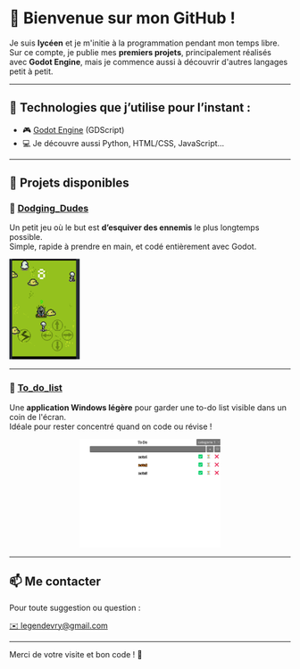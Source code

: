 # 👋 Bienvenue sur mon GitHub !

Je suis **lycéen** et je m'initie à la programmation pendant mon temps libre.  
Sur ce compte, je publie mes **premiers projets**, principalement réalisés avec **Godot Engine**, mais je commence aussi à découvrir d'autres langages petit à petit.

---

## 🔧 Technologies que j’utilise pour l’instant :

- 🎮 [Godot Engine](https://godotengine.org/) (GDScript)
- 💻 Je découvre aussi Python, HTML/CSS, JavaScript...

---

## 📂 Projets disponibles

### 🎯 [Dodging_Dudes](https://github.com/Legendevry/Dodging_Dudes)
Un petit jeu où le but est **d’esquiver des ennemis** le plus longtemps possible.  
Simple, rapide à prendre en main, et codé entièrement avec Godot.
<p>
  <img src="https://github.com/Legendevry/Dodging_Dudes/raw/main/assets/Preview.png" alt="Aperçu du jeu" width="25%" />
</p>

---

### 📝 [To_do_list](https://github.com/Legendevry/To_do_list)
Une **application Windows légère** pour garder une to-do list visible dans un coin de l'écran.  
Idéale pour rester concentré quand on code ou révise !

<p align="center">
  <img src="https://github.com/Legendevry/To_do_list/raw/main/assets/Capture2.png" alt="Aperçu de la To-Do List" width="50%" />
</p>

---

## 📫 Me contacter

Pour toute suggestion ou question :

[✉️ legendevry@gmail.com](mailto:legendevry@gmail.com)

---

Merci de votre visite et bon code ! 🚀
